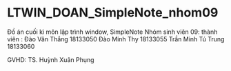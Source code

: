 # LTWIN_DOAN_SimpleNote_nhom09
Đồ án cuối kì môn lập trình window, SimpleNote
Nhóm sinh viên 09:
thành viên : 
Đào Văn Thắng		18133050
Đào Minh Thy			18133055
Trần Minh Tú Trung	18133060

GVHD: TS. Huỳnh Xuân Phụng
